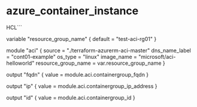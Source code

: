 # azure_container_instance

HCL```

variable "resource_group_name" {
  default = "test-aci-rg01"
}


module "aci" {
  source              = "./terraform-azurerm-aci-master"
  dns_name_label      = "cont01-example"
  os_type             = "linux"
  image_name          = "microsoft/aci-helloworld"
  resource_group_name = var.resource_group_name
  }

output "fqdn" {
  value = module.aci.containergroup_fqdn
}

output "ip" {
  value = module.aci.containergroup_ip_address
}

output "id" {
  value = module.aci.containergroup_id
}
```